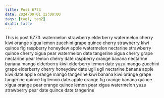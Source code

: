```yaml
---
title: Post 6773
date: 2024-09-01 12:00:00
tags: [tag1, tag2]
draft: false
---
```

This is post 6773.
watermelon
strawberry
elderberry
watermelon
cherry
kiwi
orange
xigua
lemon
zucchini
grape
quince
cherry
strawberry
kiwi
quince
fig
raspberry
honeydew
apple
watermelon
nectarine
strawberry
quince
cherry
xigua
pear
watermelon
date
tangerine
xigua
cherry
grape
nectarine
pear
lemon
cherry
date
raspberry
orange
banana
nectarine
banana
mango
elderberry
kiwi
elderberry
lemon
date
yuzu
mango
zucchini
grape
elderberry
cherry
honeydew
date
ugli
ugli
nectarine
banana
apple
kiwi
date
apple
orange
mango
tangerine
kiwi
banana
kiwi
orange
grape
tangerine
quince
fig
lemon
date
apple
orange
fig
orange
banana
quince
xigua
orange
pear
orange
quince
lemon
pear
xigua
watermelon
yuzu
strawberry
pear
date
quince
date
tangerine
